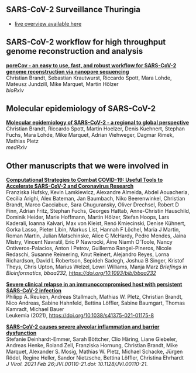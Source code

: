 ## SARS-CoV-2 Surveillance Thuringia

* [live overview available here](https://charts.mongodb.com/charts-routine-sequencing-sars-c-amykg/public/dashboards/e9453286-1dce-4202-9423-a8459e3962f8)

## SARS-CoV-2 workflow for high throughput genome reconstruction and analysis
[**poreCov - an easy to use, fast, and robust workflow for SARS-CoV-2 genome reconstruction via nanopore sequencing**](https://www.biorxiv.org/content/10.1101/2021.05.07.443089v1)  
Christian Brandt, Sebastian Krautwurst, Riccardo Spott, Mara Lohde, Mateusz Jundzill, Mike Marquet, Martin Hölzer  
*bioRxiv*

## Molecular epidemiology of SARS-CoV-2

[**Molecular epidemiology of SARS-CoV-2 - a regional to global perspective**](https://www.medrxiv.org/content/10.1101/2021.01.25.21250447)  
Christian Brandt, Riccardo Spott, Martin Hoelzer, Denis Kuehnert, Stephan Fuchs, Mara Lohde, Mike Marquet, Adrian Viehweger, Dagmar Rimek, Mathias Pletz  
*medRxiv*

## Other manuscripts that we were involved in

[**Computational Strategies to Combat COVID-19: Useful Tools to Accelerate SARS-CoV-2 and Coronavirus Research**](https://academic.oup.com/bib/advance-article/doi/10.1093/bib/bbaa232/5955939)  
Franziska Hufsky, Kevin Lamkiewicz, Alexandre Almeida, Abdel Aouacheria, Cecilia Arighi, Alex Bateman, Jan Baumbach, Niko Beerenwinkel, Christian Brandt, Marco Cacciabue, Sara Chuguransky, Oliver Drechsel, Robert D Finn, Adrian Fritz, Stephan Fuchs, Georges Hattab, Anne-Christin Hauschild, Dominik Heider, Marie Hoffmann, Martin Hölzer, Stefan Hoops, Lars Kaderali, Ioanna Kalvari, Max von Kleist, Renó Kmiecinski, Denise Kühnert, Gorka Lasso, Pieter Libin, Markus List, Hannah F Löchel, Maria J Martin, Roman Martin, Julian Matschinske, Alice C McHardy, Pedro Mendes, Jaina Mistry, Vincent Navratil, Eric P Nawrocki, Áine Niamh O’Toole, Nancy Ontiveros-Palacios, Anton I Petrov, Guillermo Rangel-Pineros, Nicole Redaschi, Susanne Reimering, Knut Reinert, Alejandro Reyes, Lorna Richardson, David L Robertson, Sepideh Sadegh, Joshua B Singer, Kristof Theys, Chris Upton, Marius Welzel, Lowri Williams, Manja Marz
*Briefings in Bioinformatics, bbaa232, https://doi.org/10.1093/bib/bbaa232*

[**Severe clinical relapse in an immunocompromised host with persistent SARS-CoV-2 infection**](https://www.nature.com/articles/s41375-021-01175-8)  
Philipp A. Reuken, Andreas Stallmach, Mathias W. Pletz, Christian Brandt, Nico Andreas, Sabine Hahnfeld, Bettina Löffler, Sabine Baumgart, Thomas Kamradt, Michael Bauer   
Leukemia (2021), https://doi.org/10.1038/s41375-021-01175-8

[**SARS-CoV-2 causes severe alveolar inflammation and barrier dysfunction**](https://pubmed.ncbi.nlm.nih.gov/33637603/)  
Stefanie Deinhardt-Emmer, Sarah Böttcher, Clio Häring, Liane Giebeler, Andreas Henke, Roland Zell, Franziska Hornung, Christian Brandt, Mike Marquet, Alexander S. Mosig, Mathias W. Pletz, Michael Schacke, Jürgen Rödel, Regine Heller, Sandor Nietzsche, Bettina Löffler, Christina Ehrhardt  
*J Virol. 2021 Feb 26;JVI.00110-21.doi: 10.1128/JVI.00110-21.*
